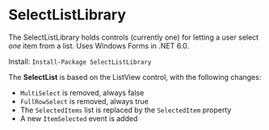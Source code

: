 # SelectListLibrary

The SelectListLibrary holds controls (currently one) for letting a user select *one* item from a list. Uses Windows Forms in .NET 6.0.

Install: `Install-Package SelectListLibrary`

The **SelectList** is based on the ListView control, with the following changes:

 - `MultiSelect` is removed, always false
 - `FullRowSelect` is removed, always true
 - The `SelectedItems` list is replaced by the `SelectedItem` property
 - A new `ItemSelected` event is added
 
